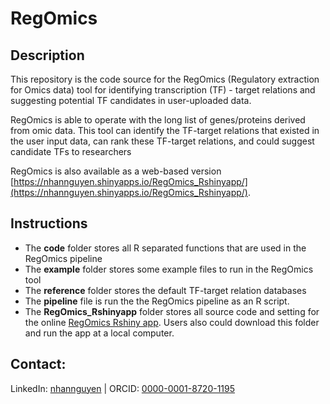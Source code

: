 # RegOmics

## Description
This repository is the code source for the RegOmics (Regulatory extraction for Omics data) tool for identifying transcription (TF) - target relations and suggesting potential TF candidates in user-uploaded data. 

RegOmics is able to operate with the long list of genes/proteins derived from omic data. This tool can identify the TF-target relations that existed in the user input data, can rank these TF-target relations, and could suggest candidate TFs to researchers

RegOmics is also available as a web-based version [https://nhannguyen.shinyapps.io/RegOmics_Rshinyapp/](https://nhannguyen.shinyapps.io/RegOmics_Rshinyapp/).

## Instructions
- The **code** folder stores all R separated functions that are used in the RegOmics pipeline
- The **example** folder stores some example files to run in the RegOmics tool
- The **reference** folder stores the default TF-target relation databases
- The **pipeline** file is run the the RegOmics pipeline as an R script.
- The **RegOmics_Rshinyapp** folder stores all source code and setting for the online [RegOmics Rshiny app](https://nhannguyen.shinyapps.io/RegOmics_Rshinyapp/). Users also could download this folder and run the app at a local computer.    

## Contact:
LinkedIn:	[nhannguyen](https://www.linkedin.com/in/nhannguyen1412) | ORCID: [0000-0001-8720-1195](https://orcid.org/0000-0001-8720-1195)
